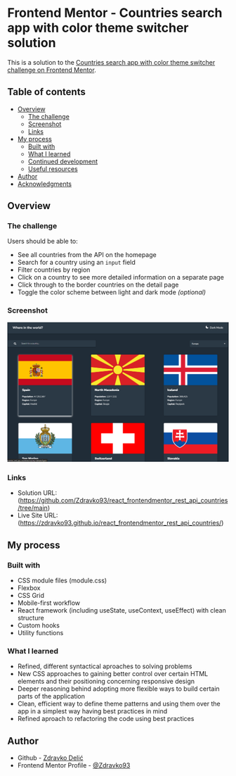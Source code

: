 # Frontend Mentor - Countries search app with color theme switcher solution

This is a solution to the [Countries search app with color theme switcher challenge on Frontend Mentor](https://www.frontendmentor.io/challenges/rest-countries-api-with-color-theme-switcher-5cacc469fec04111f7b848ca).

## Table of contents

- [Overview](#overview)
  - [The challenge](#the-challenge)
  - [Screenshot](#screenshot)
  - [Links](#links)
- [My process](#my-process)
  - [Built with](#built-with)
  - [What I learned](#what-i-learned)
  - [Continued development](#continued-development)
  - [Useful resources](#useful-resources)
- [Author](#author)
- [Acknowledgments](#acknowledgments)

## Overview

### The challenge

Users should be able to:

- See all countries from the API on the homepage
- Search for a country using an `input` field
- Filter countries by region
- Click on a country to see more detailed information on a separate page
- Click through to the border countries on the detail page
- Toggle the color scheme between light and dark mode _(optional)_

### Screenshot

![Project Screenshot](./screenshot-rest-api-countries-project.png)

### Links

- Solution URL: (https://github.com/Zdravko93/react_frontendmentor_rest_api_countries/tree/main)
- Live Site URL: (https://zdravko93.github.io/react_frontendmentor_rest_api_countries/)

## My process

### Built with

- CSS module files (module.css)
- Flexbox
- CSS Grid
- Mobile-first workflow
- React framework (including useState, useContext, useEffect) with clean structure
- Custom hooks
- Utility functions

### What I learned

- Refined, different syntactical aproaches to solving problems
- New CSS approaches to gaining better control over certain HTML elements and their positioning concerning responsive design
- Deeper reasoning behind adopting more flexible ways to build certain parts of the application
- Clean, efficient way to define theme patterns and using them over the app in a simplest way having best practices in mind
- Refined aproach to refactoring the code using best practices

## Author

- Github - [Zdravko Delić](https://github.com/Zdravko93)
- Frontend Mentor Profile - [@Zdravko93](https://www.frontendmentor.io/profile/Zdravko93)
